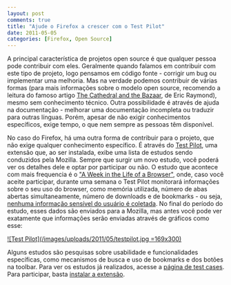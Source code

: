 ```yaml
---
layout: post
comments: true
title: "Ajude o Firefox a crescer com o Test Pilot"
date: 2011-05-05
categories: [Firefox, Open Source]
---
```

A principal característica de projetos open source é que qualquer pessoa pode contribuir com eles. Geralmente quando falamos em contribuir com este tipo de projeto, logo pensamos em código fonte - corrigir um bug ou implementar uma melhoria. Mas na verdade podemos contribuir de várias formas (para mais informações sobre o modelo open source, recomendo a leitura do famoso artigo [The Cathedral and the Bazaar](http://www.catb.org/~esr/writings/homesteading/cathedral-bazaar/), de Eric Raymond), mesmo sem conhecimento técnico. Outra possibilidade é através de ajuda na documentação - melhorar uma documentação incompleta ou traduzir para outras línguas. Porém, apesar de não exigir conhecimentos específicos, exige tempo, o que nem sempre as pessoas têm disponível.

No caso do Firefox, há uma outra forma de contribuir para o projeto, que não exige qualquer conhecimento específico. É através do [Test Pilot](https://testpilot.mozillalabs.com/), uma extensão que, ao ser instalada, exibe uma lista de estudos sendo conduzidos pela Mozilla. Sempre que surgir um novo estudo, você poderá ver os detalhes dele e optar por participar ou não. O estudo que acontece com mais frequencia é o ["A Week in the Life of a Browser"](https://testpilot.mozillalabs.com/testcases/aweeklife), onde, caso você aceite participar, durante uma semana o Test Pilot monitorará informações sobre o seu uso do browser, como memória utilizada, número de abas abertas simultaneamente, número de downloads e de bookmarks - ou seja, [nenhuma informação sensível do usuário é coletada](https://testpilot.mozillalabs.com/privacy.php). No final do período do estudo, esses dados são enviados para a Mozilla, mas antes você pode ver exatamente que informações serão enviadas através de gráficos como esse:

<a href="/images/uploads/2011/05/testpilot.jpg" class="post-image-link">![Test Pilot](/images/uploads/2011/05/testpilot.jpg =169x300)</a>

Alguns estudos são pesquisas sobre usabilidade e funcionalidades específicas, como mecanismos de busca e uso de bookmarks e dos botões na toolbar. Para ver os estudos já realizados, acesse a [página de test cases](https://testpilot.mozillalabs.com/testcases/). Para participar, basta [instalar a extensão](https://addons.mozilla.org/pt-BR/firefox/addon/test-pilot/).
